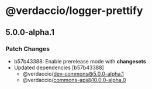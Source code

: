 # @verdaccio/logger-prettify

## 5.0.0-alpha.1
### Patch Changes

- b57b43388: Enable prerelease mode with **changesets**
- Updated dependencies [b57b43388]
  - @verdaccio/dev-commons@5.0.0-alpha.1
  - @verdaccio/commons-api@10.0.0-alpha.0
